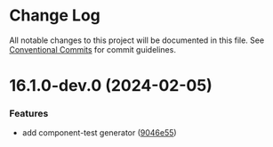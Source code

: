 # Change Log

All notable changes to this project will be documented in this file.
See [Conventional Commits](https://conventionalcommits.org) for commit guidelines.

# 16.1.0-dev.0 (2024-02-05)

### Features

- add component-test generator ([9046e55](https://gitlab.com/rxap/packages/commit/9046e552b6d86a47f77933027fbc0d8058e13512))
